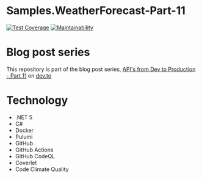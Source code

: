# Samples.WeatherForecast-Part-11

[![Test Coverage](https://api.codeclimate.com/v1/badges/501f1fa850df4b07aa0d/test_coverage)](https://codeclimate.com/github/peteking/Samples.WeatherForecast-Part-11/test_coverage)
[![Maintainability](https://api.codeclimate.com/v1/badges/501f1fa850df4b07aa0d/maintainability)](https://codeclimate.com/github/peteking/Samples.WeatherForecast-Part-11/maintainability)

# Blog post series
This repository is part of the blog post series, [API's from Dev to Production - Part 11](https://dev.to/newday-technology) on [dev.to](https://dev.to)

# Technology
* .NET 5
* C#
* Docker
* Pulumi
* GitHub
* GitHub Actions
* GitHub CodeQL
* Coverlet
* Code Climate Quality
